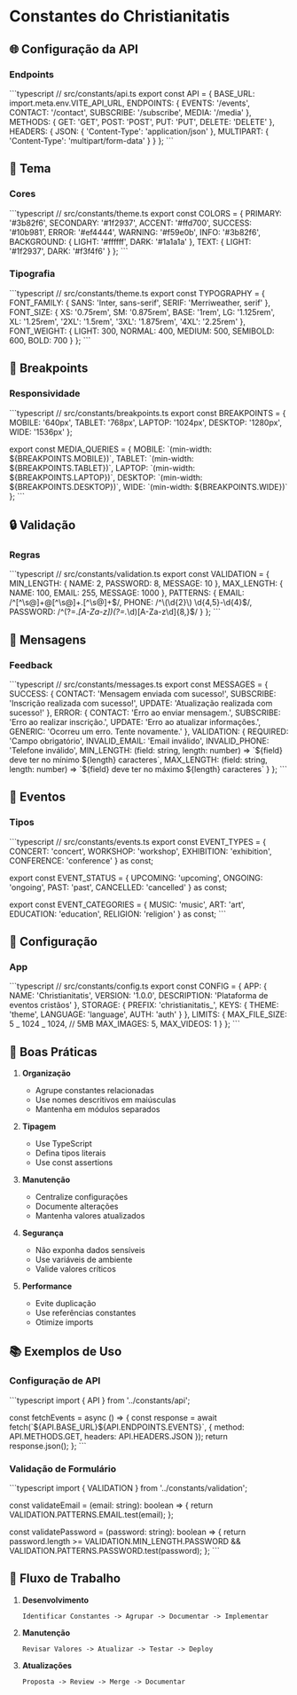 # Constantes do Christianitatis

## 🌐 Configuração da API

### Endpoints

\`\`\`typescript
// src/constants/api.ts
export const API = {
BASE_URL: import.meta.env.VITE_API_URL,
ENDPOINTS: {
EVENTS: '/events',
CONTACT: '/contact',
SUBSCRIBE: '/subscribe',
MEDIA: '/media'
},
METHODS: {
GET: 'GET',
POST: 'POST',
PUT: 'PUT',
DELETE: 'DELETE'
},
HEADERS: {
JSON: {
'Content-Type': 'application/json'
},
MULTIPART: {
'Content-Type': 'multipart/form-data'
}
}
};
\`\`\`

## 🎨 Tema

### Cores

\`\`\`typescript
// src/constants/theme.ts
export const COLORS = {
PRIMARY: '#3b82f6',
SECONDARY: '#1f2937',
ACCENT: '#ffd700',
SUCCESS: '#10b981',
ERROR: '#ef4444',
WARNING: '#f59e0b',
INFO: '#3b82f6',
BACKGROUND: {
LIGHT: '#ffffff',
DARK: '#1a1a1a'
},
TEXT: {
LIGHT: '#1f2937',
DARK: '#f3f4f6'
}
};
\`\`\`

### Tipografia

\`\`\`typescript
// src/constants/theme.ts
export const TYPOGRAPHY = {
FONT_FAMILY: {
SANS: 'Inter, sans-serif',
SERIF: 'Merriweather, serif'
},
FONT_SIZE: {
XS: '0.75rem',
SM: '0.875rem',
BASE: '1rem',
LG: '1.125rem',
XL: '1.25rem',
'2XL': '1.5rem',
'3XL': '1.875rem',
'4XL': '2.25rem'
},
FONT_WEIGHT: {
LIGHT: 300,
NORMAL: 400,
MEDIUM: 500,
SEMIBOLD: 600,
BOLD: 700
}
};
\`\`\`

## 📱 Breakpoints

### Responsividade

\`\`\`typescript
// src/constants/breakpoints.ts
export const BREAKPOINTS = {
MOBILE: '640px',
TABLET: '768px',
LAPTOP: '1024px',
DESKTOP: '1280px',
WIDE: '1536px'
};

export const MEDIA_QUERIES = {
MOBILE: \`(min-width: \${BREAKPOINTS.MOBILE})\`,
TABLET: \`(min-width: \${BREAKPOINTS.TABLET})\`,
LAPTOP: \`(min-width: \${BREAKPOINTS.LAPTOP})\`,
DESKTOP: \`(min-width: \${BREAKPOINTS.DESKTOP})\`,
WIDE: \`(min-width: \${BREAKPOINTS.WIDE})\`
};
\`\`\`

## 🔒 Validação

### Regras

\`\`\`typescript
// src/constants/validation.ts
export const VALIDATION = {
MIN_LENGTH: {
NAME: 2,
PASSWORD: 8,
MESSAGE: 10
},
MAX_LENGTH: {
NAME: 100,
EMAIL: 255,
MESSAGE: 1000
},
PATTERNS: {
EMAIL: /^[^\s@]+@[^\s@]+\.[^\s@]+$/,
    PHONE: /^\(\d{2}\) \d{4,5}-\d{4}$/,
PASSWORD: /^(?=._[A-Za-z])(?=._\d)[A-Za-z\d]{8,}$/
}
};
\`\`\`

## 📝 Mensagens

### Feedback

\`\`\`typescript
// src/constants/messages.ts
export const MESSAGES = {
SUCCESS: {
CONTACT: 'Mensagem enviada com sucesso!',
SUBSCRIBE: 'Inscrição realizada com sucesso!',
UPDATE: 'Atualização realizada com sucesso!'
},
ERROR: {
CONTACT: 'Erro ao enviar mensagem.',
SUBSCRIBE: 'Erro ao realizar inscrição.',
UPDATE: 'Erro ao atualizar informações.',
GENERIC: 'Ocorreu um erro. Tente novamente.'
},
VALIDATION: {
REQUIRED: 'Campo obrigatório',
INVALID_EMAIL: 'Email inválido',
INVALID_PHONE: 'Telefone inválido',
MIN_LENGTH: (field: string, length: number) =>
\`\${field} deve ter no mínimo \${length} caracteres\`,
MAX_LENGTH: (field: string, length: number) =>
\`\${field} deve ter no máximo \${length} caracteres\`
}
};
\`\`\`

## 🎯 Eventos

### Tipos

\`\`\`typescript
// src/constants/events.ts
export const EVENT_TYPES = {
CONCERT: 'concert',
WORKSHOP: 'workshop',
EXHIBITION: 'exhibition',
CONFERENCE: 'conference'
} as const;

export const EVENT_STATUS = {
UPCOMING: 'upcoming',
ONGOING: 'ongoing',
PAST: 'past',
CANCELLED: 'cancelled'
} as const;

export const EVENT_CATEGORIES = {
MUSIC: 'music',
ART: 'art',
EDUCATION: 'education',
RELIGION: 'religion'
} as const;
\`\`\`

## 🔧 Configuração

### App

\`\`\`typescript
// src/constants/config.ts
export const CONFIG = {
APP: {
NAME: 'Christianitatis',
VERSION: '1.0.0',
DESCRIPTION: 'Plataforma de eventos cristãos'
},
STORAGE: {
PREFIX: 'christianitatis\_',
KEYS: {
THEME: 'theme',
LANGUAGE: 'language',
AUTH: 'auth'
}
},
LIMITS: {
MAX_FILE_SIZE: 5 _ 1024 _ 1024, // 5MB
MAX_IMAGES: 5,
MAX_VIDEOS: 1
}
};
\`\`\`

## 🔧 Boas Práticas

1. **Organização**

   - Agrupe constantes relacionadas
   - Use nomes descritivos em maiúsculas
   - Mantenha em módulos separados

2. **Tipagem**

   - Use TypeScript
   - Defina tipos literais
   - Use const assertions

3. **Manutenção**

   - Centralize configurações
   - Documente alterações
   - Mantenha valores atualizados

4. **Segurança**

   - Não exponha dados sensíveis
   - Use variáveis de ambiente
   - Valide valores críticos

5. **Performance**
   - Evite duplicação
   - Use referências constantes
   - Otimize imports

## 📚 Exemplos de Uso

### Configuração de API

\`\`\`typescript
import { API } from '../constants/api';

const fetchEvents = async () => {
const response = await fetch(\`\${API.BASE_URL}\${API.ENDPOINTS.EVENTS}\`, {
method: API.METHODS.GET,
headers: API.HEADERS.JSON
});
return response.json();
};
\`\`\`

### Validação de Formulário

\`\`\`typescript
import { VALIDATION } from '../constants/validation';

const validateEmail = (email: string): boolean => {
return VALIDATION.PATTERNS.EMAIL.test(email);
};

const validatePassword = (password: string): boolean => {
return password.length >= VALIDATION.MIN_LENGTH.PASSWORD &&
VALIDATION.PATTERNS.PASSWORD.test(password);
};
\`\`\`

## 🔄 Fluxo de Trabalho

1. **Desenvolvimento**

   ```
   Identificar Constantes -> Agrupar -> Documentar -> Implementar
   ```

2. **Manutenção**

   ```
   Revisar Valores -> Atualizar -> Testar -> Deploy
   ```

3. **Atualizações**
   ```
   Proposta -> Review -> Merge -> Documentar
   ```
